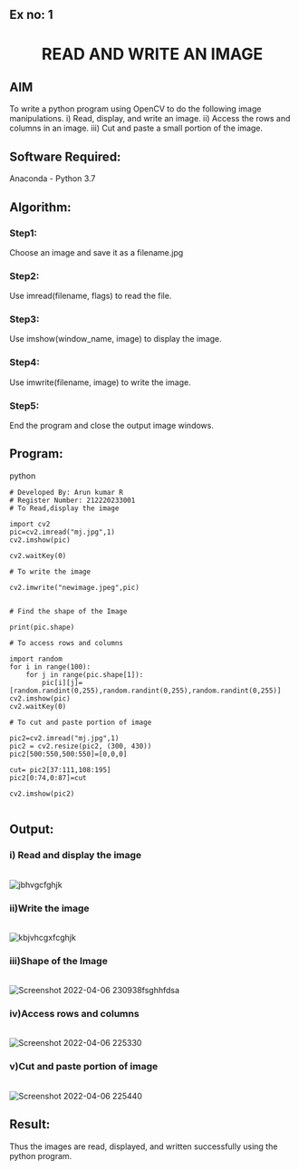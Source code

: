 ## Ex no: 1
# <p align="center">READ AND WRITE AN IMAGE</p>
## AIM
To write a python program using OpenCV to do the following image manipulations.
i) Read, display, and write an image.
ii) Access the rows and columns in an image.
iii) Cut and paste a small portion of the image.

## Software Required:
Anaconda - Python 3.7
## Algorithm:
### Step1:
Choose an image and save it as a filename.jpg
### Step2:
Use imread(filename, flags) to read the file.
### Step3:
Use imshow(window_name, image) to display the image.
### Step4:
Use imwrite(filename, image) to write the image.
### Step5:
End the program and close the output image windows.
## Program:
python
```
# Developed By: Arun kumar R
# Register Number: 212220233001
# To Read,display the image

import cv2
pic=cv2.imread("mj.jpg",1)
cv2.imshow(pic)

cv2.waitKey(0)

# To write the image

cv2.imwrite("newimage.jpeg",pic)


# Find the shape of the Image

print(pic.shape)

# To access rows and columns

import random
for i in range(100):
    for j in range(pic.shape[1]):
        pic[i][j]=[random.randint(0,255),random.randint(0,255),random.randint(0,255)]
cv2.imshow(pic)
cv2.waitKey(0)

# To cut and paste portion of image

pic2=cv2.imread("mj.jpg",1)
pic2 = cv2.resize(pic2, (300, 430))
pic2[500:550,500:550]=[0,0,0]

cut= pic2[37:111,108:195]
pic2[0:74,0:87]=cut

cv2.imshow(pic2)


```


## Output:

### i) Read and display the image

<br>![jbhvgcfghjk](https://user-images.githubusercontent.com/75234790/162033880-df29da78-c85e-4803-9487-0f96462514e5.png)



### ii)Write the image

<br>![kbjvhcgxfcghjk](https://user-images.githubusercontent.com/75234790/162035315-1922a987-79ea-4f49-b5ea-2b1383b847c4.png)


### iii)Shape of the Image

<br>![Screenshot 2022-04-06 230938fsghhfdsa](https://user-images.githubusercontent.com/75234790/162035573-822b73c6-dd98-40ea-8a47-05dad820b9f0.png)


### iv)Access rows and columns

<br>![Screenshot 2022-04-06 225330](https://user-images.githubusercontent.com/75234790/162035671-b2ea8d3e-4f47-4965-908f-1b0011f9cb5b.png)



### v)Cut and paste portion of image

<br>![Screenshot 2022-04-06 225440](https://user-images.githubusercontent.com/75234790/162035867-9e05c529-97b6-4c96-9b7c-e99044fb2555.png)



## Result:
Thus the images are read, displayed, and written successfully using the python program.
